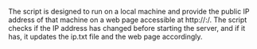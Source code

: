 The script is designed to run on a local machine and provide the public IP address of that machine on a web page accessible at http://<hostname>:<port>/. 
The script checks if the IP address has changed before starting the server, and if it has, it updates the ip.txt file and the web page accordingly.